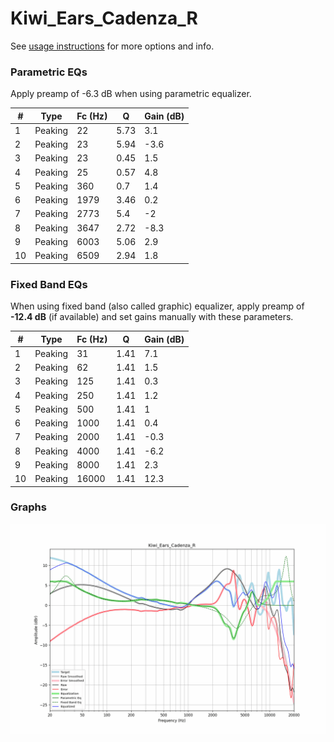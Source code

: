 # Kiwi_Ears_Cadenza_R
See [usage instructions](https://github.com/jaakkopasanen/AutoEq#usage) for more options and info.

### Parametric EQs
Apply preamp of -6.3 dB when using parametric equalizer.

|   # | Type    |   Fc (Hz) |    Q |   Gain (dB) |
|-----|---------|-----------|------|-------------|
|   1 | Peaking |        22 | 5.73 |         3.1 |
|   2 | Peaking |        23 | 5.94 |        -3.6 |
|   3 | Peaking |        23 | 0.45 |         1.5 |
|   4 | Peaking |        25 | 0.57 |         4.8 |
|   5 | Peaking |       360 | 0.7  |         1.4 |
|   6 | Peaking |      1979 | 3.46 |         0.2 |
|   7 | Peaking |      2773 | 5.4  |        -2   |
|   8 | Peaking |      3647 | 2.72 |        -8.3 |
|   9 | Peaking |      6003 | 5.06 |         2.9 |
|  10 | Peaking |      6509 | 2.94 |         1.8 |

### Fixed Band EQs
When using fixed band (also called graphic) equalizer, apply preamp of **-12.4 dB** (if available) and set gains manually with these parameters.

|   # | Type    |   Fc (Hz) |    Q |   Gain (dB) |
|-----|---------|-----------|------|-------------|
|   1 | Peaking |        31 | 1.41 |         7.1 |
|   2 | Peaking |        62 | 1.41 |         1.5 |
|   3 | Peaking |       125 | 1.41 |         0.3 |
|   4 | Peaking |       250 | 1.41 |         1.2 |
|   5 | Peaking |       500 | 1.41 |         1   |
|   6 | Peaking |      1000 | 1.41 |         0.4 |
|   7 | Peaking |      2000 | 1.41 |        -0.3 |
|   8 | Peaking |      4000 | 1.41 |        -6.2 |
|   9 | Peaking |      8000 | 1.41 |         2.3 |
|  10 | Peaking |     16000 | 1.41 |        12.3 |

### Graphs
![](./Kiwi_Ears_Cadenza_R.png)
